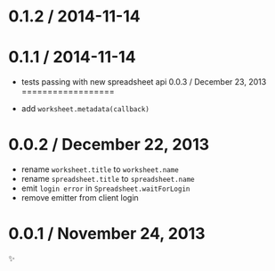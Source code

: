 
0.1.2 / 2014-11-14
==================



0.1.1 / 2014-11-14
==================

  * tests passing with new spreadsheet api
0.0.3 / December 23, 2013
==================
- add `worksheet.metadata(callback)`

0.0.2 / December 22, 2013
==================
- rename `worksheet.title` to `worksheet.name`
- rename `spreadsheet.title` to `spreadsheet.name`
- emit `login error` in `Spreadsheet.waitForLogin`
- remove emitter from client login

0.0.1 / November 24, 2013
==================
:sparkles: